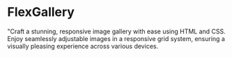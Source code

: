 # FlexGallery
"Craft a stunning, responsive image gallery with ease using HTML and CSS. Enjoy seamlessly adjustable images in a responsive grid system, ensuring a visually pleasing experience across various devices.
